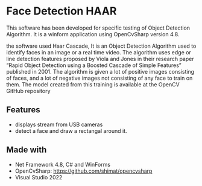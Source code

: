 # Face Detection HAAR

This software has been developed for specific testing of Object Detection Algorithm.
It is a winform application using OpenCvSharp version 4.8.

the software used Haar Cascade, It is an Object Detection Algorithm used to identify faces in an image or a real time video. The algorithm uses edge or line detection features proposed by Viola and Jones in their research paper “Rapid Object Detection using a Boosted Cascade of Simple Features” published in 2001. The algorithm is given a lot of positive images consisting of faces, and a lot of negative images not consisting of any face to train on them. The model created from this training is available at the OpenCV GitHub repository

## Features
* displays stream from USB cameras
* detect a face and draw a rectangal around it.


## Made with
* Net Framework 4.8, C# and WinForms
* OpenCvSharp: https://github.com/shimat/opencvsharp
* Visual Studio 2022 
